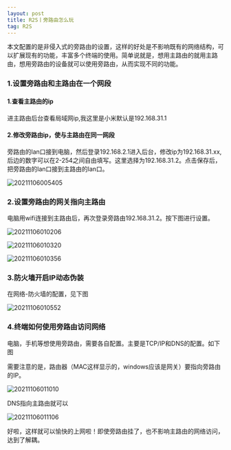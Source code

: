 ```yaml
---
layout: post
title: R2S丨旁路由怎么玩
tag: R2S
---
```


本文配置的是非侵入式的旁路由的设置，这样的好处是不影响既有的网络结构，可以扩展现有的功能，丰富多个终端的使用。简单说就是，想用主路由的就用主路由，想用旁路由的设备就可以使用旁路由，从而实现不同的功能。

### 1.设置旁路由和主路由在一个网段

#### 1.查看主路由的ip

进主路由后台查看局域网ip,我这里是小米默认是192.168.31.1

#### 2.修改旁路由ip，使与主路由在同一网段

旁路由的lan口接到电脑，然后登录192.168.2.1进入后台，修改ip为192.168.31.xx,后边的数字可以在2-254之间自由填写。这里选择为192.168.31.2。点击保存后，把旁路由的lan口接到主路由的lan口。

![20211106005405](https://cdn.jsdelivr.net/gh/luckykang/picture_bed/blogs_images/20211106005405.png)

### 2.设置旁路由的网关指向主路由

电脑用wifi连接到主路由后，再次登录旁路由192.168.31.2。按下图进行设置。

![20211106010206](https://cdn.jsdelivr.net/gh/luckykang/picture_bed/blogs_images/20211106010206.png)

![20211106010320](https://cdn.jsdelivr.net/gh/luckykang/picture_bed/blogs_images/20211106010320.png)

![20211106010356](https://cdn.jsdelivr.net/gh/luckykang/picture_bed/blogs_images/20211106010356.png)

### 3.防火墙开启IP动态伪装

在网络-防火墙的配置，见下图

![20211106010552](https://cdn.jsdelivr.net/gh/luckykang/picture_bed/blogs_images/20211106010552.png)

### 4.终端如何使用旁路由访问网络

电脑，手机等想使用旁路由，需要各自配置。主要是TCP/IP和DNS的配置。如下图

需要注意的是，路由器（MAC这样显示的，windows应该是网关）要指向旁路由的IP。

![20211106011010](https://cdn.jsdelivr.net/gh/luckykang/picture_bed/blogs_images/20211106011010.png)

DNS指向主路由就可以

![20211106011106](https://cdn.jsdelivr.net/gh/luckykang/picture_bed/blogs_images/20211106011106.png)

好啦，这样就可以愉快的上网啦！即使旁路由挂了，也不影响主路由的网络访问，达到了解耦。